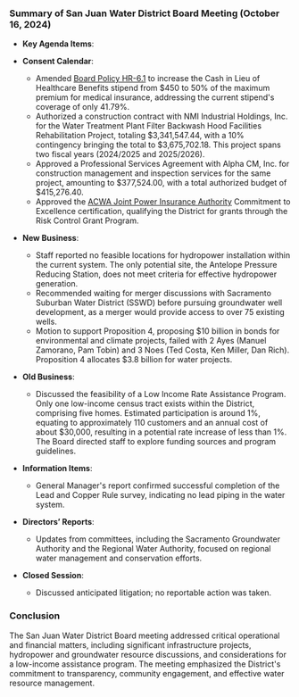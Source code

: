 ### Summary of San Juan Water District Board Meeting (October 16, 2024)

- **Key Agenda Items**:

- **Consent Calendar**:
  - Amended [Board Policy HR-6.1](https://www.sjwd.org/) to increase the Cash in Lieu of Healthcare Benefits stipend from $450 to 50% of the maximum premium for medical insurance, addressing the current stipend's coverage of only 41.79%.
  - Authorized a construction contract with NMI Industrial Holdings, Inc. for the Water Treatment Plant Filter Backwash Hood Facilities Rehabilitation Project, totaling $3,341,547.44, with a 10% contingency bringing the total to $3,675,702.18. This project spans two fiscal years (2024/2025 and 2025/2026).
  - Approved a Professional Services Agreement with Alpha CM, Inc. for construction management and inspection services for the same project, amounting to $377,524.00, with a total authorized budget of $415,276.40.
  - Approved the [ACWA Joint Power Insurance Authority](https://www.acwa.com/) Commitment to Excellence certification, qualifying the District for grants through the Risk Control Grant Program.

- **New Business**:
  - Staff reported no feasible locations for hydropower installation within the current system. The only potential site, the Antelope Pressure Reducing Station, does not meet criteria for effective hydropower generation.
  - Recommended waiting for merger discussions with Sacramento Suburban Water District (SSWD) before pursuing groundwater well development, as a merger would provide access to over 75 existing wells.
  - Motion to support Proposition 4, proposing $10 billion in bonds for environmental and climate projects, failed with 2 Ayes (Manuel Zamorano, Pam Tobin) and 3 Noes (Ted Costa, Ken Miller, Dan Rich). Proposition 4 allocates $3.8 billion for water projects.

- **Old Business**:
  - Discussed the feasibility of a Low Income Rate Assistance Program. Only one low-income census tract exists within the District, comprising five homes. Estimated participation is around 1%, equating to approximately 110 customers and an annual cost of about $30,000, resulting in a potential rate increase of less than 1%. The Board directed staff to explore funding sources and program guidelines.

- **Information Items**:
  - General Manager's report confirmed successful completion of the Lead and Copper Rule survey, indicating no lead piping in the water system.

- **Directors’ Reports**:
  - Updates from committees, including the Sacramento Groundwater Authority and the Regional Water Authority, focused on regional water management and conservation efforts.

- **Closed Session**:
  - Discussed anticipated litigation; no reportable action was taken.

### Conclusion

The San Juan Water District Board meeting addressed critical operational and financial matters, including significant infrastructure projects, hydropower and groundwater resource discussions, and considerations for a low-income assistance program. The meeting emphasized the District's commitment to transparency, community engagement, and effective water resource management.
